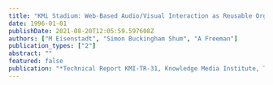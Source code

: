 ```yaml
---
title: "KMi Stadium: Web-Based Audio/Visual Interaction as Reusable Organisational Expertise"
date: 1996-01-01
publishDate: 2021-08-20T12:05:59.597608Z
authors: ["M Eisenstadt", "Simon Buckingham Shum", "A Freeman"]
publication_types: ["2"]
abstract: ""
featured: false
publication: "*Technical Report KMI-TR-31, Knowledge Media Institute, The Open University łdots*"
---
```


